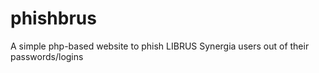 # phishbrus
A simple php-based website to phish LIBRUS Synergia users out of their passwords/logins
